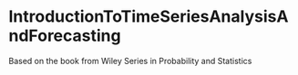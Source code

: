 # IntroductionToTimeSeriesAnalysisAndForecasting
Based on the book from Wiley Series in Probability and Statistics
